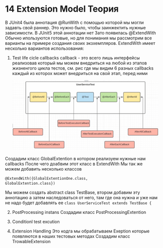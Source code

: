 # 14 Extension Model Теория

В JUnit4 была аннотация @RunWith с помощью которой мы могли задавть свой раннер. Это нужно было, 
чтобы заинжектить нужные зависимости.
В JUnit5 этой аннотации нет
Зато появилась @ExtendWith
Обычно ипользуются готовые, но для понимания мы рассмотрим все варианты на примере создания 
своих экзхемпляров.
ExtendWith имеет несколько вариантов использования:
1. Test life cicle callbacks
   callback - это всего лишь интерфейсы реализовав который мы можем внедриться на любой из 
   этапов жизненгого цикла тестов, см. рис где мы видим 6 разных callbacks каждый из которох 
   может внедриться на свой этап, перед ними
   
   ![callbacks.png](src/main/resources/callbacks.png)

Создадим класс GlobalExtention в котором реализуем нужные нам callbacks
После чего доабвим этот класс в ExtendWith
Мы так же можем добавить несколько классов
```
@ExtendWith({GlobalExtentionOne.class,
GlobalExtention.class})
```
Мы можем создать abstract class TestBase, втором добавим эту аннотацию
а затем наследоваться от него, там где она нужна и уже нам не надо будет добавлять ее
```class UserServiceTest extends TestBase {```

2. PostProcessing instans
Создадим класс PostProcessingExtention

3. Conditionl test excution


4. Extension Handling
Это кодга мы обрабатываем Exeption которые появляются в наших тестовых методах
Создадим класс TrowableExtension



